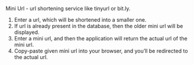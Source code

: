Mini Url - url shortening service like tinyurl or bit.ly.

1. Enter a url, which will be shortened into a smaller one.
2. If url is already present in the database, then the older mini url will be displayed.
3. Enter a mini url, and then the application will return the actual url of the mini url.
4. Copy-paste given mini url into your browser, and you’ll be redirected to the actual url.

